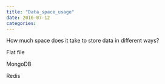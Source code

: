 ```yaml
---
title: "Data_space_usage"
date: 2016-07-12
categories:
---
```


How much space does it take to store data in different ways?

Flat file

MongoDB

Redis

